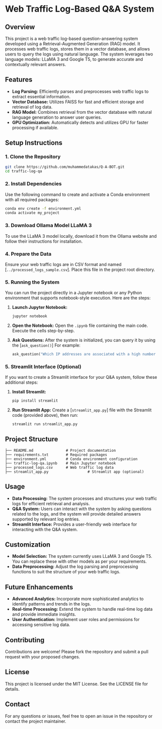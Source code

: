 # **Web Traffic Log-Based Q&A System**

## **Overview**
This project is a web traffic log-based question-answering system developed using a Retrieval-Augmented Generation (RAG) model. It processes web traffic logs, stores them in a vector database, and allows users to query the logs using natural language. The system leverages two language models: LLaMA 3 and Google T5, to generate accurate and contextually relevant answers.

## **Features**
- **Log Parsing:** Efficiently parses and preprocesses web traffic logs to extract essential information.
- **Vector Database:** Utilizes FAISS for fast and efficient storage and retrieval of log data.
- **RAG Model:** Combines retrieval from the vector database with natural language generation to answer user queries.
- **GPU Optimization:** Automatically detects and utilizes GPU for faster processing if available.

## **Setup Instructions**

### **1. Clone the Repository**
```bash
git clone https://github.com/muhammedatakas/Q-A-BOT.git
cd traffic-log-qa
```

### **2. Install Dependencies**
Use the following command to create and activate a Conda environment with all required packages:
```bash
conda env create -f environment.yml
conda activate my_project
```
### **3. Download Ollama Model LLaMA 3**
To use the LLaMA 3 model locally, download it from the Ollama website and follow their instructions for installation.

### **4. Prepare the Data**
Ensure your web traffic logs are in CSV format and named [`../processed_logs_sample.csv`]. Place this file in the project root directory.

### **5. Running the System**
You can run the project directly in a Jupyter notebook or any Python environment that supports notebook-style execution. Here are the steps:

1. **Launch Jupyter Notebook:**
   ```bash
   jupyter notebook
   ```

2. **Open the Notebook:**
   Open the `.ipynb` file containing the main code. Execute the cells step-by-step.

3. **Ask Questions:**
   After the system is initialized, you can query it by using the [`ask_question()`] For example:
   ```python
   ask_question("Which IP addresses are associated with a high number of failed login attempts?")
   ```

### **5. Streamlit Interface (Optional)**
If you want to create a Streamlit interface for your Q&A system, follow these additional steps:

1. **Install Streamlit:**
   ```bash
   pip install streamlit
   ```

2. **Run Streamlit App:**
   Create a [`streamlit_app.py`] file with the Streamlit code (provided above), then run:
   ```bash
   streamlit run streamlit_app.py
   ```

## **Project Structure**
```
├── README.md               # Project documentation
├── requirements.txt        # Required packages
├── environment.yml         # Conda environment configuration
├── traffic-log-qa.ipynb    # Main Jupyter notebook
├── processed_logs.csv      # Web traffic log data
├── streamlit_app.py                  # Streamlit app (optional)
```

## **Usage**
- **Data Processing:** The system processes and structures your web traffic logs for efficient retrieval and analysis.
- **Q&A System:** Users can interact with the system by asking questions related to the logs, and the system will provide detailed answers supported by relevant log entries.
- **Streamlit Interface:** Provides a user-friendly web interface for interacting with the Q&A system.

## **Customization**
- **Model Selection:** The system currently uses LLaMA 3 and Google T5. You can replace these with other models as per your requirements.
- **Data Preprocessing:** Adjust the log parsing and preprocessing functions to suit the structure of your web traffic logs.

## **Future Enhancements**
- **Advanced Analytics:** Incorporate more sophisticated analytics to identify patterns and trends in the logs.
- **Real-time Processing:** Extend the system to handle real-time log data and provide immediate insights.
- **User Authentication:** Implement user roles and permissions for accessing sensitive log data.

## **Contributing**
Contributions are welcome! Please fork the repository and submit a pull request with your proposed changes.

## **License**
This project is licensed under the MIT License. See the LICENSE file for details.

## **Contact**
For any questions or issues, feel free to open an issue in the repository or contact the project maintainer.
